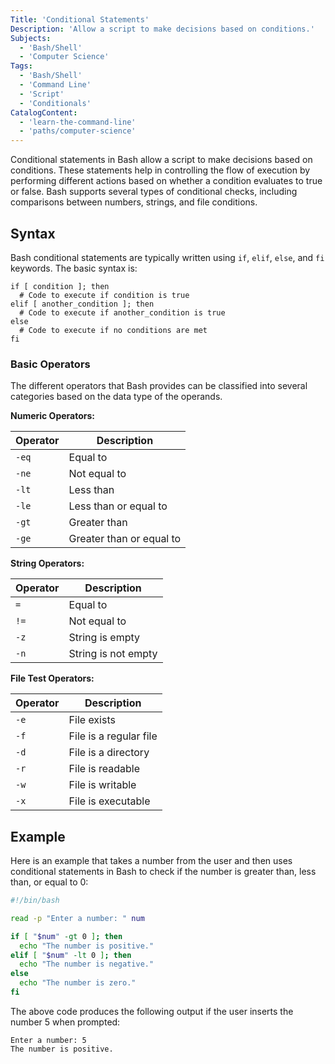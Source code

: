 ```yaml
---
Title: 'Conditional Statements'
Description: 'Allow a script to make decisions based on conditions.'
Subjects:
  - 'Bash/Shell'
  - 'Computer Science'
Tags:
  - 'Bash/Shell'
  - 'Command Line'
  - 'Script'
  - 'Conditionals'
CatalogContent:
  - 'learn-the-command-line'
  - 'paths/computer-science'
---
```


Conditional statements in Bash allow a script to make decisions based on conditions. These statements help in controlling the flow of execution by performing different actions based on whether a condition evaluates to true or false. Bash supports several types of conditional checks, including comparisons between numbers, strings, and file conditions.

## Syntax

Bash conditional statements are typically written using `if`, `elif`, `else`, and `fi` keywords. The basic syntax is:

```pseudo
if [ condition ]; then
  # Code to execute if condition is true
elif [ another_condition ]; then
  # Code to execute if another_condition is true
else
  # Code to execute if no conditions are met
fi
```

### Basic Operators

The different operators that Bash provides can be classified into several categories based on the data type of the operands.

**Numeric Operators:**

| Operator | Description |
|----------|-------------|
| `-eq` | Equal to |
| `-ne` | Not equal to |
| `-lt` | Less than |
| `-le` | Less than or equal to |
| `-gt` | Greater than |
| `-ge` | Greater than or equal to |

**String Operators:**

| Operator | Description |
|----------|-------------|
| `=` | Equal to |
| `!=` | Not equal to |
| `-z` | String is empty |
| `-n` | String is not empty |

**File Test Operators:**

| Operator | Description |
|----------|-------------|
| `-e` | File exists |
| `-f` | File is a regular file |
| `-d` | File is a directory |
| `-r` | File is readable |
| `-w` | File is writable |
| `-x` | File is executable |

## Example

Here is an example that takes a number from the user and then uses conditional statements in Bash to check if the number is greater than, less than, or equal to 0:

```bash
#!/bin/bash

read -p "Enter a number: " num

if [ "$num" -gt 0 ]; then
  echo "The number is positive."
elif [ "$num" -lt 0 ]; then
  echo "The number is negative."
else
  echo "The number is zero."
fi
```

The above code produces the following output if the user inserts the number 5 when prompted:

```shell
Enter a number: 5
The number is positive.
```
